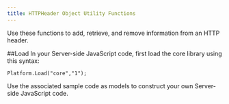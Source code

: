 ```yaml
---
title: HTTPHeader Object Utility Functions
---
```


Use these functions to add, retrieve, and remove information from an HTTP header.

##Load
In your Server-side JavaScript code, first load the core library using this syntax:
```
Platform.Load("core","1");
```
Use the associated sample code as models to construct your own Server-side JavaScript code.
